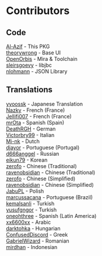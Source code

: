 # Contributors

## Code

[Al-Azif] - This PKG\
[theorywrong] - Base UI\
[OpenOrbis] - Mira & Toolchain\
[sleirsgoevy] - libjbc\
[nlohmann] - JSON Library

## Translations

[yyoossk] - Japanese Translation\
[Nazky] - French (France)\
[Jellifi007] - French (France)\
[mrOta] - Spanish (Spain)\
[DeathRGH] - German\
[Victorbry99] - Italian\
[Mi-nk] - Dutch\
[djayor] - Portuguese (Portugal)\
[d666anggel] - Russian\
[eikun79] - Korean\
[zerofo] - Chinese (Traditional)\
[ravenobsidian] - Chinese (Traditional)\
[zerofo] - Chinese (Simplified)\
[ravenobsidian] - Chinese (Simplified)\
[JabuPL] - Polish\
[marcussacana] - Portuguese (Brazil)\
[kemalsanli] - Turkish\
[yusufgngor] - Turkish\
[oneohthree] - Spanish (Latin America)\
[xx6600xx] - Arabic\
[darktohka] - Hungarian\
[ConfusedDiscord] - Greek\
[GabrielWizard] - Romanian\
[mirdhan] - Indonesian

[//]: #
  [Al-Azif]: <https://github.com/Azif>
  [theorywrong]: <https://github.com/theorywrong>
  [OpenOrbis]: <https://github.com/OpenOrbis>
  [sleirsgoevy]: <https://github.com/sleirsgoevy>
  [nlohmann]: <https://github.com/nlohmann>

  [yyoossk]: <https://github.com/yyoossk>
  [Nazky]: <https://github.com/Nazky>
  [Jellifi007]: <https://github.com/Jellifi007>
  [mrOta]: <https://github.com/mrOta>
  [DeathRGH]: <https://github.com/DeathRGH>
  [Victorbry99]: <https://github.com/Victorbry99>
  [Mi-nk]: <https://github.com/Mi-nk>
  [djayor]: <https://github.com/djayor>
  [d666anggel]: <https://github.com/d666anggel>
  [eikun79]: <https://github.com/eikun79>
  [zerofo]: <https://github.com/zerofo>
  [ravenobsidian]: <https://github.com/ravenobsidian>
  [zerofo]: <https://github.com/zerofo>
  [ravenobsidian]: <https://github.com/ravenobsidian>
  [JabuPL]: <https://github.com/JabuPL>
  [marcussacana]: <https://github.com/marcussacana>
  [kemalsanli]: <https://github.com/kemalsanli>
  [yusufgngor]: <https://github.com/yusufgngor>
  [oneohthree]: <https://github.com/oneohthree>
  [xx6600xx]: <https://github.com/xx6600xx>
  [darktohka]: <https://github.com/darktohka>
  [ConfusedDiscord]: <https://github.com/ConfusedDiscord>
  [GabrielWizard]: <https://github.com/GabrielWizard>
  [mirdhan]: <https://github.com/mirdhan>
